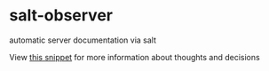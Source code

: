 # salt-observer

automatic server documentation via salt

View [this snippet](https://lab.it.hs-hannover.de/snippets/8) for more information about thoughts and decisions
